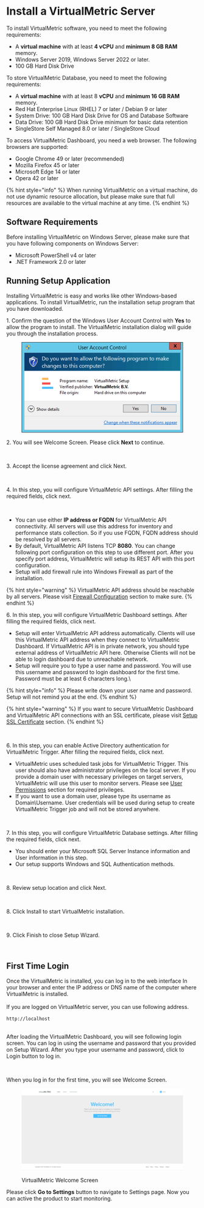 # Install a VirtualMetric Server

To install VirtualMetric software, you need to meet the following requirements:

* A **virtual machine** with at least **4 vCPU** and **minimum 8 GB RAM** memory.
* Windows Server 2019, Windows Server 2022 or later.
* 100 GB Hard Disk Drive

To store VirtualMetric Database, you need to meet the following requirements:

* A **virtual machine** with at least 8 **vCPU** and **minimum 16 GB RAM** memory.
* Red Hat Enterprise Linux (RHEL) 7 or later / Debian 9 or later
* System Drive: 100 GB Hard Disk Drive for OS and Database Software
* Data Drive: 100 GB Hard Disk Drive minimum for basic data retention
* SingleStore Self Managed 8.0 or later / SingleStore Cloud

To access VirtualMetric Dashboard, you need a web browser. The following browsers are supported:

* Google Chrome 49 or later (recommended)
* Mozilla Firefox 45 or later
* Microsoft Edge 14 or later
* Opera 42 or later

{% hint style="info" %}
When running VirtualMetric on a virtual machine, do not use dynamic resource allocation, but please make sure that full resources are available to the virtual machine at any time.
{% endhint %}

## **Software Requirements**

Before installing VirtualMetric on Windows Server, please make sure that you have following components on Windows Server:

* Microsoft PowerShell v4 or later
* .NET Framework 2.0 or later

## Running Setup Application

Installing VirtualMetric is easy and works like other Windows-based applications. To install VirtualMetric, run the installation setup program that you have downloaded.

1\.      Confirm the question of the Windows User Account Control with **Yes** to allow the program to install. The VirtualMetric installation dialog will guide you through the installation process.

<div align="left">

<figure><img src="../.gitbook/assets/UACPrompt.png" alt=""><figcaption></figcaption></figure>

</div>

2\.      You will see Welcome Screen. Please click **Next** to continue.

<div align="left">

<figure><img src="https://cloud.virtualmetric.com/assets/help/images/SetupWelcome.png" alt=""><figcaption></figcaption></figure>

</div>

3\.      Accept the license agreement and click Next.

<div align="left">

<figure><img src="https://cloud.virtualmetric.com/assets/help/images/SetupLicensePage.png" alt=""><figcaption></figcaption></figure>

</div>

4\.      In this step, you will configure VirtualMetric API settings. After filling the required fields, click next.

<div align="left">

<figure><img src="https://cloud.virtualmetric.com/assets/help/images/SetupAPIPage.png" alt=""><figcaption></figcaption></figure>

</div>

* You can use either **IP address or FQDN** for VirtualMetric API connectivity. All servers will use this address for inventory and performance stats collection. So if you use FQDN, FQDN address should be resolved by all servers.
* By default, VirtualMetric API listens TCP **8080**. You can change following port configuration on this step to use different port. After you specify port address, VirtualMetric will setup its REST API with this port configuration.
* Setup will add firewall rule into Windows Firewall as part of the installation.

{% hint style="warning" %}
VirtualMetric API address should be reachable by all servers. Please visit [Firewall Configuration](../introduction/product-security.md#required-firewall-ports) section to make sure.
{% endhint %}

6\.      In this step, you will configure VirtualMetric Dashboard settings. After filling the required fields, click next.

* Setup will enter VirtualMetric API address automatically. Clients will use this VirtualMetric API address when they connect to VirtualMetric Dashboard. If VirtualMetric API is in private network, you should type external address of VirtualMetric API here. Otherwise Clients will not be able to login dashboard due to unreachable network.
* Setup will require you to type a user name and password. You will use this username and password to login dashboard for the first time. Password must be at least 6 characters long.\


{% hint style="info" %}
Please write down your user name and password. Setup will not remind you at the end.
{% endhint %}

{% hint style="warning" %}
If you want to secure VirtualMetric Dashboard and VirtualMetric API connections with an SSL certificate, please visit [Setup SSL Certificate](https://cloud.virtualmetric.com/Documentation#installation-maintenance-setupsslcertificate) section.
{% endhint %}

<div align="left">

<figure><img src="https://cloud.virtualmetric.com/assets/help/images/SetupDashboard.png" alt=""><figcaption></figcaption></figure>

</div>

6\.      In this step, you can enable Active Directory authentication for VirtualMetric Trigger. After filling the required fields, click next.

* VirtualMetric uses scheduled task jobs for VirtualMetric Trigger. This user should also have administrator privileges on the local server. If you provide a domain user with necessary privileges on target servers, VirtualMetric will use this user to monitor servers. Please see [User Permissions](https://cloud.virtualmetric.com/Documentation#virtualmetricmodules-baremetal-userpermissions) section for required privileges.
* If you want to use a domain user, please type its username as Domain\Username. User credentials will be used during setup to create VirtualMetric Trigger job and will not be stored anywhere.

<div align="left">

<figure><img src="https://cloud.virtualmetric.com/assets/help/images/SetupTrigger.png" alt=""><figcaption></figcaption></figure>

</div>

7\.      In this step, you will configure VirtualMetric Database settings. After filling the required fields, click next.

* You should enter your Microsoft SQL Server Instance information and User information in this step.
* Our setup supports Windows and SQL Authentication methods.

<div align="left">

<figure><img src="https://cloud.virtualmetric.com/assets/help/images/SetupSQLPage.png" alt=""><figcaption></figcaption></figure>

</div>

8\.      Review setup location and click Next.

<div align="left">

<figure><img src="https://cloud.virtualmetric.com/assets/help/images/SetupLocation.png" alt=""><figcaption></figcaption></figure>

</div>

8\.      Click Install to start VirtualMetric installation.

<div align="left">

<figure><img src="https://cloud.virtualmetric.com/assets/help/images/SetupInstall.png" alt=""><figcaption></figcaption></figure>

</div>

9\.      Click Finish to close Setup Wizard.

<div align="left">

<figure><img src="https://cloud.virtualmetric.com/assets/help/images/SetupFinish.png" alt=""><figcaption></figcaption></figure>

</div>

## First Time Login

Once the VirtualMetric is installed, you can log in to the web interface In your browser and enter the IP address or DNS name of the computer where VirtualMetric is installed.\
\
If you are logged on VirtualMetric server, you can use following address.

```markup
http://localhost
```

\
After loading the VirtualMetric Dashboard, you will see following login screen. You can log in using the username and password that you provided on Setup Wizard. After you type your username and password, click to Login button to log in.

<div align="left">

<figure><img src="https://cloud.virtualmetric.com/assets/help/images/SetupLoginScreen.png" alt=""><figcaption></figcaption></figure>

</div>

When you log in for the first time, you will see Welcome Screen.

<div align="left">

<figure><img src="../.gitbook/assets/image (182).png" alt=""><figcaption><p>VirtualMetric Welcome Screen</p></figcaption></figure>

</div>

Please click **Go to Settings** button to navigate to Settings page. Now you can active the product to start monitoring.
